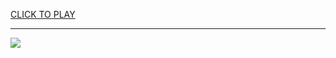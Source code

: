 
<a href="https://premium76.site?title=unblocked_games.wtf&ref=13M">CLICK TO PLAY</a></h3>
<hr>

<a href="https://premium76.site?title=unblocked_games.wtf&ref=13M"><img src="https://clearcache.store/games.png"></a>


